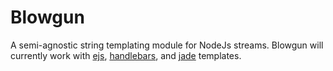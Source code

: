 # Blowgun
A semi-agnostic string templating module for NodeJs streams.
Blowgun will currently work with
[ejs](https://github.com/mde/ejs),
[handlebars](https://github.com/wycats/handlebars.js),
and [jade](https://github.com/jadejs/jade) templates.